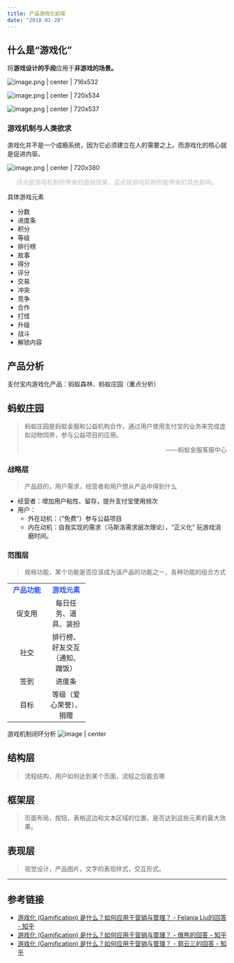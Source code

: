 ```yaml
---
title: 产品游戏化初探
date: "2018-01-28"
---
```

## 什么是“游戏化”
将**游戏设计的手段**应用于**非游戏的场景。**


![image.png | center | 716x532](https://gw.alipayobjects.com/zos/skylark/861e9d13-a33e-4935-9057-9aaf0e190857/2018/png/450adcac-d92f-471a-8cef-518cdd01f2d7.png "")


![image.png | center | 720x534](https://gw.alipayobjects.com/zos/skylark/0dc6ff5c-ae5b-489f-b0b9-b12b3ce9aa03/2018/png/c2970511-db41-4f62-8a81-6298f9e44411.png "")


![image.png | center | 720x537](https://gw.alipayobjects.com/zos/skylark/491a3ae0-fd32-4023-b599-225bfdff3636/2018/png/0f76dd60-3474-4b21-8312-63e9f8ea6678.png "")

### 游戏机制与人类欲求
游戏化并不是一个成瘾系统，因为它必须建立在人的需要之上。而游戏化的核心就是促进内驱。

![image.png | center | 720x380](https://gw.alipayobjects.com/zos/skylark/15458551-286d-4798-857a-4242cd16ef7f/2018/png/76722773-db62-4eac-bd1c-d2c2ba372bc2.png "")
<div data-type="alignment" data-value="center" style="text-align:center;"><div data-type="p"><span style="color:#BFBFBF;">绿点是游戏机制所带来的直接效果，蓝点是游戏机制所能带来的其他影响。</span></div></div>


具体游戏元素
* 分数
* 进度条
* 积分
* 等级
* 排行榜
* 故事
* 得分
* 评分
* 交易
* 冲突
* 竞争
* 合作
* 打怪
* 升级
* 战斗
* 解锁内容


## 产品分析
支付宝内游戏化产品：蚂蚁森林、蚂蚁庄园（重点分析）

## 蚂蚁庄园
> 蚂蚁庄园是蚂蚁金服和公益机构合作，通过用户使用支付宝的业务来完成虚拟动物饲养，参与公益项目的应用。
> <div data-type="alignment" data-value="right" style="text-align:right;"><div data-type="p">&mdash;&mdash;蚂蚁金服客服中心</div></div>


### 战略层
> 产品目的，用户需求，经营者和用户想从产品中得到什么


* 经营者：增加用户粘性、留存，提升支付宝使用频次
* 用户：
  * 外在动机：（“免费”）参与公益项目
  * 内在动机：自我实现的需求（马斯洛需求层次理论），“正义化” 玩游戏消磨时间。


### 范围层
> 规格功能，某个功能是否应该成为该产品的功能之一，各种功能的组合方式



<div class="bi-table">
 <table>
   <colgroup><col width="90px"><col width="90px"></colgroup>
   <tbody>
    <tr>
      <td><div data-type="alignment" data-value="center" style="text-align:center;"><div data-type="p"><span style="color:#2F54EB;"><strong>产品功能</strong></span></div></div>
</td>
      <td><div data-type="alignment" data-value="center" style="text-align:center;"><div data-type="p"><span style="color:#2F54EB;"><strong>游戏元素</strong></span></div></div>
</td>
    </tr>
    <tr>
      <td><div data-type="alignment" data-value="center" style="text-align:center;"><div data-type="p">促支用</div></div>
</td>
      <td><div data-type="alignment" data-value="center" style="text-align:center;"><div data-type="p">每日任务、道具、装扮</div></div>
</td>
    </tr>
    <tr>
      <td><div data-type="alignment" data-value="center" style="text-align:center;"><div data-type="p">社交</div></div>
</td>
      <td><div data-type="alignment" data-value="center" style="text-align:center;"><div data-type="p">排行榜、好友交互（通知、蹭饭）</div></div>
</td>
    </tr>
    <tr>
      <td><div data-type="alignment" data-value="center" style="text-align:center;"><div data-type="p">签到</div></div>
</td>
      <td><div data-type="alignment" data-value="center" style="text-align:center;"><div data-type="p">进度条</div></div>
</td>
    </tr>
    <tr>
      <td><div data-type="alignment" data-value="center" style="text-align:center;"><div data-type="p">目标</div></div>
</td>
      <td><div data-type="alignment" data-value="center" style="text-align:center;"><div data-type="p">等级（爱心荣誉）、捐赠</div></div>
</td>
    </tr>
   </tbody>
 </table>
</div>

游戏机制闭环分析
![image | center](https://gw.alipayobjects.com/zos/skylark/1eb1253e-fce4-489d-99d1-16ccf400e670/2018/png/e321ed78-ad92-41c0-815e-4f8350659171.png "")

## 结构层

> 流程结构，用户如何达到某个页面，流程之后能去哪


## 框架层

> 页面布局，按钮，表格这边和文本区域的位置，是否达到这些元素的最大效果。


## 表现层

> 视觉设计，产品图片，文字的表现样式，交互形式。


---

## 参考链接
* [游戏化 (Gamification) 是什么？如何应用于营销与管理？ - Felania Liu的回答 - 知乎](https://www.zhihu.com/question/20381247/answer/21502486)
* [游戏化 (Gamification) 是什么？如何应用于营销与管理？ - 俄熊的回答 - 知乎 ](https://www.zhihu.com/question/20381247/answer/25100052)
* [游戏化 (Gamification) 是什么？如何应用于营销与管理？ - 郭云三的回答 - 知乎 ](https://www.zhihu.com/question/20381247/answer/65498688)


